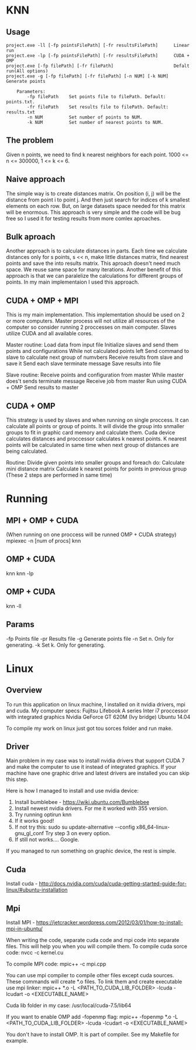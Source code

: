 # KNN

## Usage

``` 
project.exe -ll [-fp pointsFilePath] [-fr resultsFilePath]      Linear run
project.exe -lp [-fp pointsFilePath] [-fr resultsFilePath]      CUDA + OMP
project.exe [-fp filePath] [-fr filePath]                       Defalt run(All options)
project.exe -g [-fp filePath] [-fr filePath] [-n NUM] [-k NUM]  Generate points

    Parameters:
        -fp filePath    Set points file to filePath. Default: points.txt.
        -fr filePath    Set results file to filePath. Default: results.txt
        -n NUM          Set number of points to NUM.
        -k NUM          Set number of nearest points to NUM.
```

##  The problem
Given n points, we need to find k nearest neighbors for each point. 1000 <= n <= 300000, 1 <= k <= 6.

## Naive approach
The simple way is to create distances matrix. 
On position (i, j) will be the distance from point i to point j.
And then just search for indices of k smallest elements on each row.
But, on large datasets space needed for this matrix will be enormous.
This approach is very simple and the code will be bug free so I used it for testing results from more comlex aproaches.

## Bulk aproach
Another approach is to calculate distances in parts. Each time we calculate distances only for s points, s << n, make little distances matrix, find nearest points and save the into results matrix.
This aproach doesn't need much space. We reuse same space for many iterations. Another benefit of this approach is that we can paralelize the calculations for different groups of points.
In my main implementaion I used this approach.

## CUDA + OMP + MPI
This is my main implementation. This implementation should be used on 2 or more computers.
Master process will not utilize all resources of the computer so consider running 2 proccesses on main computer.
Slaves utilize CUDA and all available cores.

Master routine:
	Load data from input file
	Initialize slaves and send them points and configurations
	While not calculated points left
		Send command to slave to calculate next group of numvbers
		Receive results from slave and save it
	Send each slave terminate message
	Save results into file

Slave routine:
	Receive points and configuration from master
	While master does't sends terminate message 
		Receive job from master
		Run using CUDA + OMP
		Send results to master


## CUDA + OMP
This strategy is used by slaves and when running on single proccess.
It can calculate all points or group of points.
It will divide the group into snmaller groups to fit in graphic card memory and calculate them.
Cuda device calculates distances and proccessor calculates k nearest points.
K nearest points will be calculated in same time when next group of distances are being calculated.

Routine:
	Divide given points into smaller groups and foreach do:
		Calculate mini distance matrix
		Calculate k nearest points for points in previous group
		(These 2 steps are performed in same time)


# Running
## MPI + OMP + CUDA
(When running on one proccess will be runned OMP + CUDA strategy)
mpiexec -n [num of procs] knn

## OMP + CUDA
knn
knn -lp

## OMP + CUDA
knn -ll

## Params
-fp	Points file
-pr	Results file
-g	Generate points file
-n	Set n. Only for generating.
-k	Set k. Only for generating.

# Linux
## Overview
To run this application on linux machine, I installed on it nvidia drivers, mpi and cuda.
My computer specs:
Fujitsu Lifebook A series
Inter i7 proccessor with integrated graphics
Nvidia GeForce GT 620M (Ivy bridge)
Ubuntu 14.04

To compile my work on linux just got tou sorces folder and run make.

## Driver
Main problem in my case was to install nvidia drivers that support CUDA 7 and make the computer to use it instead of integrated graphics. 
If your machine have one graphic drive and latest drivers are installed you can skip this step.

Here is how I managed to install and use nvidia device:
1. Install bumblebee - https://wiki.ubuntu.com/Bumblebee
2. Install newest nvidia drivers. For me it worked with 355 version.
3. Try running 
	optirun knn
4. If it works good!
5. If not try this:
	sudo su
	update-alternative --config x86_64-linux-gnu_gl_conf
	Try step 3 on every option.
6. If still not works.... Google.

If you managed to run something on graphic device, the rest is simple.

## Cuda
Install cuda - http://docs.nvidia.com/cuda/cuda-getting-started-guide-for-linux/#ubuntu-installation

## Mpi
Install MPI - https://jetcracker.wordpress.com/2012/03/01/how-to-install-mpi-in-ubuntu/

When writing the code, separate cuda code and mpi code into separate files. This will help you when you will compile them.
To compile cuda sorce code:
nvcc -c kernel.cu

To compile MPI code:
mpic++ -c mpi.cpp

You can use mpi compiler to compile other files except cuda sources.
These commands will create *.o files. To link them and create executable use mpi linker:
mpic++ *.o -L <PATH_TO_CUDA_LIB_FOLDER> -lcuda -lcudart -o <EXECUTABLE_NAME>

Cuda lib folder in my case: /usr/local/cuda-7.5/lib64

If you want to enable OMP add -fopenmp flag:
mpic++ -fopenmp *.o -L <PATH_TO_CUDA_LIB_FOLDER> -lcuda -lcudart -o <EXECUTABLE_NAME>

You don't have to install OMP. It is part of compiler.
See my Makefile for example.
